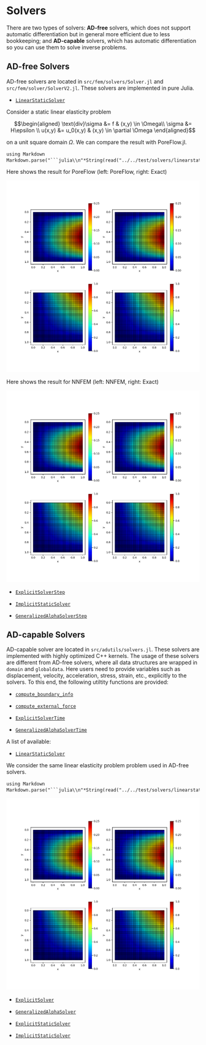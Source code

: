 # Solvers

There are two types of solvers: **AD-free** solvers, which does not support automatic differentiation but in general more efficient due to less bookkeeping; and **AD-capable** solvers, which has automatic differentiation so you can use them to solve inverse problems.

## AD-free Solvers

AD-free solvers are located in `src/fem/solvers/Solver.jl` and `src/fem/solver/SolverV2.jl`. These solvers are implemented in pure Julia. 

* [`LinearStaticSolver`](@ref)

Consider a static linear elasticity problem 

$$\begin{aligned}
\text{div}\sigma &= f & (x,y) \in \Omega\\ 
\sigma &= H\epsilon \\ 
u(x,y) &= u_0(x,y) & (x,y) \in \partial \Omega
\end{aligned}$$

on a unit square domain $\Omega$. We can compare the result with PoreFlow.jl. 

```@eval 
using Markdown
Markdown.parse("```julia\\n"*String(read("../../test/solvers/linearstatic.jl"))*"```")
```

Here shows the result for PoreFlow (left: PoreFlow, right: Exact)

![](https://github.com/ADCMEMarket/ADCMEImages/blob/master/NNFEM/PoreFlow_static_linear.png?raw=true)

Here shows the result for NNFEM (left: NNFEM, right: Exact)

![](https://github.com/ADCMEMarket/ADCMEImages/blob/master/NNFEM/NNFEM_static_linear.png?raw=true)

* [`ExplicitSolverStep`](@ref)

* [`ImplicitStaticSolver`](@ref)

* [`GeneralizedAlphaSolverStep`](@ref)

## AD-capable Solvers

AD-capable solver are located in `src/adutils/solvers.jl`. These solvers are implemented with highly optimized C++ kernels. The usage of these solvers are different from AD-free solvers, where all data structures are wrapped in `domain` and `globaldata`. Here users need to provide variables such as displacement, velocity, acceleration, stress, strain, etc., explicitly to the solvers. To this end, the following utiltity functions are provided: 



* [`compute_boundary_info`](@ref)

* [`compute_external_force`](@ref)

* [`ExplicitSolverTime`](@ref)

* [`GeneralizedAlphaSolverTime`](@ref)

A list of available:

* [`LinearStaticSolver`](@ref)


We consider the same linear elasticity problem problem used in AD-free solvers.

```@eval 
using Markdown
Markdown.parse("```julia\\n"*String(read("../../test/solvers/linearstatic_ad.jl"))*"```")
```


![](https://github.com/ADCMEMarket/ADCMEImages/blob/master/NNFEM/AD_static_linear.png?raw=true)


* [`ExplicitSolver`](@ref)

* [`GeneralizedAlphaSolver`](@ref)

* [`ExplicitStaticSolver`](@ref)

* [`ImplicitStaticSolver`](@ref)






